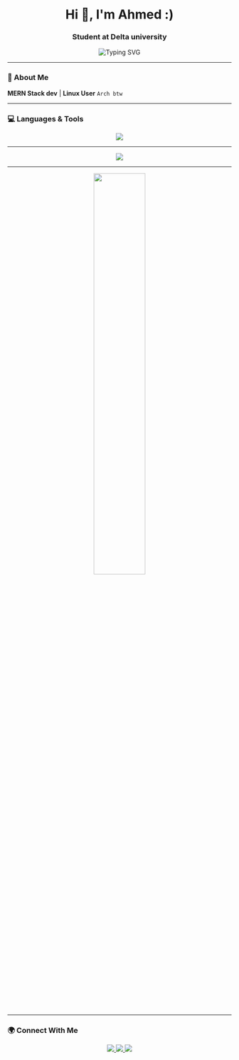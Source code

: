<h1 align="center">Hi 👋, I'm Ahmed :)</h1>
<h3 align="center">Student at Delta university</h3>

<div align="center">
		<p>
			<img src="https://readme-typing-svg.herokuapp.com?font=Fira+Code&size=20&duration=4000&pause=1000&color=00FF00&background=000000&center=true&vCenter=true&width=435&lines=Code+%3E+Sleep;Debug+%3E+Rage;Learn+%3E+Repeat" alt="Typing SVG" />
		</p>
</div>

---

### 🚀 About Me  
 **MERN Stack dev** | **Linux User** `Arch btw` 


---

### 💻 Languages & Tools  
<p align="center">
  <img src="https://skillicons.dev/icons?i=js,python,markdown,html,css,react,bootstrap,mysql,mongodb,docker,linux,git,vscode,vim,obsidian" />
</p>

---

<!--### ✨ Cool Quotes-->
<p align="center">
  <img src="https://quotes-github-readme.vercel.app/api?type=horizontal&theme=catppuccin_mocha" />
</p>

---

<!-- ### ⚡ Stats  -->
<!--
<p align="center">
  <img src="https://github-readme-stats.vercel.app/api?username=EpicFailure-afk&show_icons=true&theme=tokyonight" width="48%">
  <img src="https://github-readme-streak-stats.herokuapp.com/?user=EpicFailure-afk&theme=tokyonight" width="48%">
</p>
-->
<p align="center">
  <img src="https://github-readme-stats.vercel.app/api/top-langs?username=EpicFailure-afk&layout=compact&theme=tokyonight" width="48%">
</p>

---
<!--
### 🏆 Trophies  
<p align="center">
  <img src="https://github-profile-trophy.vercel.app/?username=EpicFailure-afk&theme=darkhub&no-frame=true&column=4" />
</p>
-->



### 🌍 Connect With Me  
<p align="center">
  <a href="https://linkedin.com/in/ahmed-salah-000517351">
    <img src="https://img.shields.io/badge/LinkedIn-blue?style=for-the-badge&logo=linkedin&logoColor=white" />
  </a>
  <a href="https://www.facebook.com/share/1BYt5AVoZC/?mibextid=wwXIfr">
    <img src="https://img.shields.io/badge/Facebook-blue?style=for-the-badge&logo=facebook&logoColor=white" />
  </a>
  <a href="https://www.instagram.com/ahmed.salah.404?igsh=MW9naHZwY2p6dDU3dg%3D%3D&utm_source=qr">
    <img src="https://img.shields.io/badge/Instagram-purple?style=for-the-badge&logo=instagram&logoColor=white" />
  </a>
</p>
